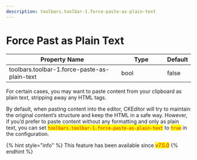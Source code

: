 ```yaml
---
description: toolbars.toolbar-1.force-paste-as-plain-text
---
```


# Force Past as Plain Text

<table><thead><tr><th width="390">Property Name</th><th width="152.33333333333331">Type</th><th>Default</th></tr></thead><tbody><tr><td>toolbars.toolbar-1.force-paste-as-plain-text</td><td>bool</td><td>false</td></tr></tbody></table>

For certain cases, you may want to paste content from your clipboard as plain text, stripping away any HTML tags.

By default, when pasting content into the editor, CKEditor will try to maintain the original content’s structure and keep the HTML in a safe way. However, if you’d prefer to paste content without any formatting and only as plain text, you can set <mark style="color:red;">`toolbars.toolbar-1.force-paste-as-plain-text`</mark> to <mark style="color:red;">`true`</mark> in the configuration.



{% hint style="info" %}
This feature has been available since <mark style="color:red;">v7.5.0</mark>
{% endhint %}




